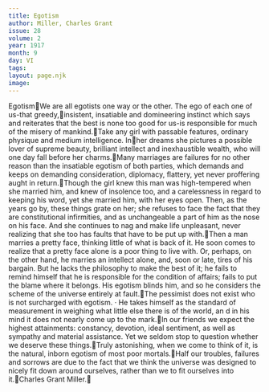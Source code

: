 ```yaml
---
title: Egotism
author: Miller, Charles Grant
issue: 28
volume: 2
year: 1917
month: 9
day: VI
tags:
layout: page.njk
image:
---
```

EgotismWe are all egotists one way or the other. The ego of each one of us-that greedy,insistent, insatiable and domineering instinct which says and reiterates that the best is none too good for us-is responsible for much of the misery of mankind.Take any girl with passable features, ordinary physique and medium intelligence. Inher dreams she pictures a possible lover of supreme beauty, brilliant intellect and inexhaustible wealth, who will one day fall before her charms.Many marriages are failures for no other reason than the insatiable egotism of both parties, which demands and keeps on demanding consideration, diplomacy, flattery, yet never proffering aught in return.Though the girl knew this man was high-tempered when she married him, and knew of insolence too, and a carelessness in regard to keeping his word, yet she married him, with her eyes open. Then, as the years go by, these things grate on her; she refuses to face the fact that they are constitutional infirmities, and as unchangeable a part of him as the nose on his face. And she continues to nag and make life unpleasant, never realizing that she too has faults that have to be put up with.Then a man marries a pretty face, thinking little of what is back of it. He soon comes to realize that a pretty face alone is a poor thing to live with. Or, perhaps, on the other hand, he marries an intellect alone, and, soon or late, tires of his bargain. But he lacks the philosophy to make the best of it; he fails to remind himself that he is responsible for the condition of affairs; fails to put the blame where it belongs. His egotism blinds him, and so he considers the scheme of the universe entirely at fault.The pessimist does not exist who is not surcharged with egotism. · He takes himself as the standard of measurement in weighing what little else there is of the world, an d in his mind it does not nearly come up to the mark.In our friends we expect the highest attainments: constancy, devotion, ideal sentiment, as well as sympathy and material assistance. Yet we seldom stop to question whether we deserve these things.Truly astonishing, when we come to think of it, is the natural, inborn egotism of most poor mortals.Half our troubles, failures and sorrows are due to the fact that we think the universe was designed to nicely fit down around ourselves, rather than we to fit ourselves into it.Charles Grant Miller.
